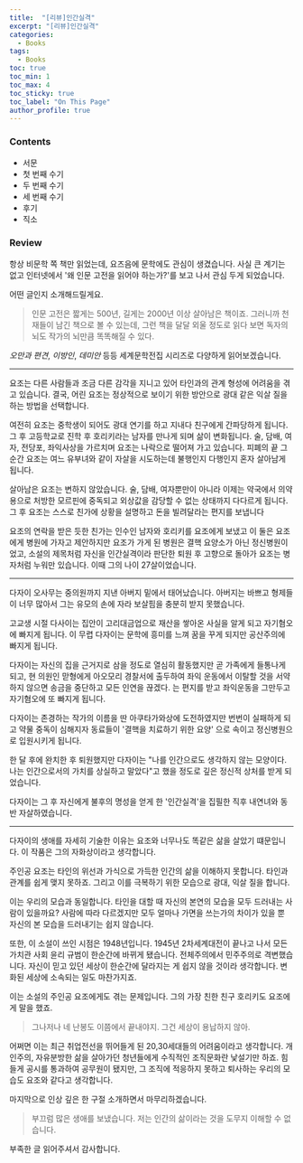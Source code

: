 ```yaml
---
title:  "[리뷰]인간실격"
excerpt: "[리뷰]인간실격"
categories:
  - Books
tags:
  - Books
toc: true
toc_min: 1
toc_max: 4
toc_sticky: true
toc_label: "On This Page"
author_profile: true
---
```


### Contents

* 서문
* 첫 번째 수기
* 두 번째 수기
* 세 번째 수기
* 후기
* 직소

### Review

항상 비문학 쪽 책만 읽었는데, 요즈음에 문학에도 관심이 생겼습니다. 사실 큰 계기는 없고 인터넷에서 '왜 인문 고전을 읽어야 하는가?'를 보고 나서 관심 두게 되었습니다.

어떤 글인지 소개해드릴게요.

> 인문 고전은 짧게는 500년, 길게는 2000년 이상 살아남은 책이죠. 그러니까 천재들이 남긴 책으로 볼 수 있는데, 그런 책을 달달 외울 정도로 읽다 보면 독자의 뇌도 작가의 뇌만큼 똑똑해질 수 있다.

*오만과 편견*, *이방인*, *데미안* 등등 세계문학전집 시리즈로 다양하게 읽어보겠습니다.

---

요조는 다른 사람들과 조금 다른 감각을 지니고 있어 타인과의 관계 형성에 어려움을 겪고 있습니다. 결국, 어린 요조는 정상적으로 보이기 위한 방안으로 광대 같은 익살 질을 하는 방법을 선택합니다.

여전히 요조는 중학생이 되어도 광대 연기를 하고 지내다 친구에게 간파당하게 됩니다. 그 후 고등학교로 진학 후 호리키라는 남자를 만나게 되며 삶이 변화됩니다. 술, 담배, 여자, 전당포, 좌익사상을 가르치며 요조는 나락으로 떨어져 가고 있습니다. 피폐의 끝 그 순간 요조는 여느 유부녀와 같이 자살을 시도하는데 불행인지 다행인지 혼자 살아남게 됩니다.

살아남은 요조는 변하지 않았습니다. 술, 담배, 여자뿐만이 아니라 이제는 약국에서 의약용으로 처방한 모르핀에 중독되고 외상값을 감당할 수 없는 상태까지 다다르게 됩니다. 그 후 요조는 스스로 친가에 상황을 설명하고 돈을 빌려달라는 편지를 보냅니다

요조의 연락을 받은 듯한 친가는 인수인 남자와 호리키를 요조에게 보냈고 이 둘은 요조에게 병원에 가자고 제안하지만 요조가 가게 된 병원은 결핵 요양소가 아닌 정신병원이었고, 소설의 제목처럼 자신을 인간실격이라 판단한 퇴원 후 고향으로 돌아가 요조는 병자처럼 누워만 있습니다. 이때 그의 나이 27살이었습니다.

---

다자이 오사무는 중의원까지 지낸 아버지 밑에서 태어났습니다. 아버지는 바쁘고 형제들이 너무 많아서 그는 유모의 손에 자라 보살핌을 충분히 받지 못했습니다.

고교생 시절 다사이는 집안이 고리대금업으로 재산을 쌓아온 사실을 알게 되고 자기혐오에 빠지게 됩니다. 이 무렵 다자이는 문학에 흥미를 느껴 꿈을 꾸게 되지만 공산주의에 빠지게 됩니다.

다자이는 자신의 집을 근거지로 삼을 정도로 열심히 활동했지만 곧 가족에게 들통나게 되고, 현 의원인 맏형에게 아오모리 경찰서에 출두하여 좌익 운동에서 이탈할 것을 서약하지 않으면 송금을 중단하고 모든 인연을 끊겠다. 는 편지를 받고 좌익운동을 그만두고 자기혐오에 또 빠지게 됩니다.

다자이는 존경하는 작가의 이름을 딴 아쿠타가와상에 도전하였지만 번번이 실패하게 되고 약물 중독이 심해지자 동료들이 '결핵을 치료하기 위한 요양' 으로 속이고 정신병원으로 입원시키게 됩니다.

한 달 후에 완치한 후 퇴원했지만 다자이는 "나를 인간으로도 생각하지 않는 모양이다. 나는 인간으로서의 가치를 상실하고 말았다"고 했을 정도로 깊은 정신적 상처를 받게 되었습니다.

다자이는 그 후 자신에게 불후의 명성을 얻게 한 '인간실격'을 집필한 직후 내연녀와 동반 자살하였습니다.

---

다자이의 생애를 자세히 기술한 이유는 요조와 너무나도 똑같은 삶을 살았기 떄문입니다. 이 작품은 그의 자화상이라고 생각합니다.

주인공 요조는 타인의 위선과 가식으로 가득한 인간의 삶을 이해하지 못합니다. 타인과 관계를 쉽게 맺지 못하죠. 그리고 이를 극복하기 위한 모습으로 광대, 익살 질을 합니다.

이는 우리의 모습과 동일합니다. 타인을 대할 때 자신의 본연의 모습을 모두 드러내는 사람이 있을까요? 사람에 따라 다르겠지만 모두 얼마나 가면을 쓰는가의 차이가 있을 뿐 자신의 본 모습을 드러내기는 쉽지 않습니다.

또한, 이 소설이 쓰인 시점은 1948년입니다. 1945년 2차세계대전이 끝나고 나서 모든 가치관 사회 윤리 규범이 한순간에 바뀌게 됐습니다. 전체주의에서 민주주의로 격변했습니다. 자신이 믿고 있던 세상이 한순간에 달라지는 게 쉽지 않을 것이라 생각합니다. 변화된 세상에 소속되는 일도 마찬가지죠.

이는 소설의 주인공 요조에게도 겪는 문제입니다. 그의 가장 친한 친구 호리키도 요조에게 말을 했죠.

> 그나저나 네 난봉도 이쯤에서 끝내야지. 그건 세상이 용납하지 않아.

어쩌면 이는 최근 취업전선을 뛰어들게 된 20,30세대들의 어려움이라고 생각합니다. 개인주의, 자유분방한 삶을 살아가던 청년들에게 수직적인 조직문화란 낯설기만 하죠. 힘들게 공시를 통과하여 공무원이 됐지만, 그 조직에 적응하지 못하고 퇴사하는 우리의 모습도 요조와 같다고 생각합니다.

마지막으로 인상 깊은 한 구절 소개하면서 마무리하겠습니다.

> 부끄럼 많은 생애를 보냈습니다. 저는 인간의 삶이라는 것을 도무지 이해할 수 없습니다.

부족한 글 읽어주셔서 감사합니다.